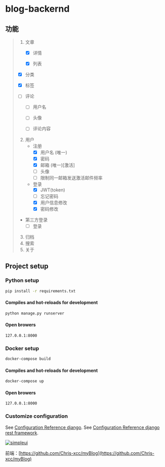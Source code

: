 # blog-backernd

## 功能

> 1. 文章
>    - [x] 详情
>    
>    - [x] 列表
>    
> 	- [x] 分类
>
>    - [x] 标签
>
>    + [ ] 评论
>
>      - [ ] 用户名
> 		- [ ] 头像
>    
>      - [ ] 评论内容
>
>
> 2. 用户
>    + 注册
>      - [x] 用户名 (唯一)
>      - [x] 密码
>      - [x] 邮箱 (唯一)[激活]
>      - [ ] 头像
>      - [ ] 限制同一邮箱发送激活邮件频率
>
>    + 登录
>      - [x] JWT(token) 
>      - [ ] 忘记密码
>      - [x] 用户信息修改
> 	  	- [x] 密码修改
> 	+ 第三方登录
> 	   - [ ] 登录
> 3. 归档
> 4. 搜索
> 5. 关于



## Project setup

### Python setup
```sh
pip install -r requirements.txt
```

#### Compiles and hot-reloads for development
```sh
python manage.py runserver
```

#### Open browers 
```
127.0.0.1:8000
```

### Docker setup
```sh
docker-compose build
```
#### Compiles and hot-reloads for development
```sh
docker-compose up
```
#### Open browers  
```
127.0.0.1:8000
```

### Customize configuration
See [Configuration Reference django](https://www.djangoproject.com/).
See [Configuration Reference django rest framework](https://www.django-rest-framework.org/).


[![simpleui](https://img.shields.io/badge/developing%20with-Simpleui-2077ff.svg)](https://github.com/newpanjing/simpleui)

[^_^]: 
前端：[https://github.com/Chris-xcc/myBlog](https://github.com/Chris-xcc/myBlog)

